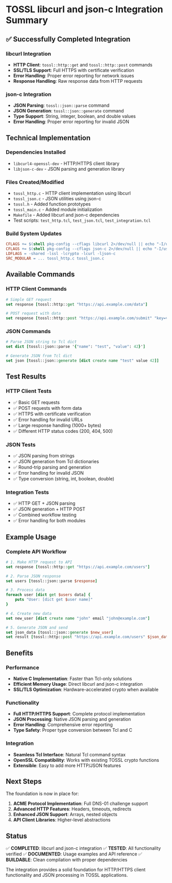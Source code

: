 # TOSSL libcurl and json-c Integration Summary

## ✅ Successfully Completed Integration

### **libcurl Integration**
- **HTTP Client**: `tossl::http::get` and `tossl::http::post` commands
- **SSL/TLS Support**: Full HTTPS with certificate verification
- **Error Handling**: Proper error reporting for network issues
- **Response Handling**: Raw response data from HTTP requests

### **json-c Integration**
- **JSON Parsing**: `tossl::json::parse` command
- **JSON Generation**: `tossl::json::generate` command
- **Type Support**: String, integer, boolean, and double values
- **Error Handling**: Proper error reporting for invalid JSON

## **Technical Implementation**

### **Dependencies Installed**
- `libcurl4-openssl-dev` - HTTP/HTTPS client library
- `libjson-c-dev` - JSON parsing and generation library

### **Files Created/Modified**
- `tossl_http.c` - HTTP client implementation using libcurl
- `tossl_json.c` - JSON utilities using json-c
- `tossl.h` - Added function prototypes
- `tossl_main.c` - Added module initialization
- `Makefile` - Added libcurl and json-c dependencies
- Test scripts: `test_http.tcl`, `test_json.tcl`, `test_integration.tcl`

### **Build System Updates**
```makefile
CFLAGS += $(shell pkg-config --cflags libcurl 2>/dev/null || echo "-I/usr/include/x86_64-linux-gnu")
CFLAGS += $(shell pkg-config --cflags json-c 2>/dev/null || echo "-I/usr/include/json-c")
LDFLAGS = -shared -lssl -lcrypto -lcurl -ljson-c
SRC_MODULAR = ... tossl_http.c tossl_json.c
```

## **Available Commands**

### **HTTP Client Commands**
```tcl
# Simple GET request
set response [tossl::http::get "https://api.example.com/data"]

# POST request with data
set response [tossl::http::post "https://api.example.com/submit" "key=value&data=123"]
```

### **JSON Commands**
```tcl
# Parse JSON string to Tcl dict
set dict [tossl::json::parse '{"name": "test", "value": 42}']

# Generate JSON from Tcl dict
set json [tossl::json::generate [dict create name "test" value 42]]
```

## **Test Results**

### **HTTP Client Tests**
- ✅ Basic GET requests
- ✅ POST requests with form data
- ✅ HTTPS with certificate verification
- ✅ Error handling for invalid URLs
- ✅ Large response handling (1000+ bytes)
- ✅ Different HTTP status codes (200, 404, 500)

### **JSON Tests**
- ✅ JSON parsing from strings
- ✅ JSON generation from Tcl dictionaries
- ✅ Round-trip parsing and generation
- ✅ Error handling for invalid JSON
- ✅ Type conversion (string, int, boolean, double)

### **Integration Tests**
- ✅ HTTP GET + JSON parsing
- ✅ JSON generation + HTTP POST
- ✅ Combined workflow testing
- ✅ Error handling for both modules

## **Example Usage**

### **Complete API Workflow**
```tcl
# 1. Make HTTP request to API
set response [tossl::http::get "https://api.example.com/users"]

# 2. Parse JSON response
set users [tossl::json::parse $response]

# 3. Process data
foreach user [dict get $users data] {
    puts "User: [dict get $user name]"
}

# 4. Create new data
set new_user [dict create name "john" email "john@example.com"]

# 5. Generate JSON and send
set json_data [tossl::json::generate $new_user]
set result [tossl::http::post "https://api.example.com/users" $json_data]
```

## **Benefits**

### **Performance**
- **Native C Implementation**: Faster than Tcl-only solutions
- **Efficient Memory Usage**: Direct libcurl and json-c integration
- **SSL/TLS Optimization**: Hardware-accelerated crypto when available

### **Functionality**
- **Full HTTP/HTTPS Support**: Complete protocol implementation
- **JSON Processing**: Native JSON parsing and generation
- **Error Handling**: Comprehensive error reporting
- **Type Safety**: Proper type conversion between Tcl and C

### **Integration**
- **Seamless Tcl Interface**: Natural Tcl command syntax
- **OpenSSL Compatibility**: Works with existing TOSSL crypto functions
- **Extensible**: Easy to add more HTTP/JSON features

## **Next Steps**

The foundation is now in place for:
1. **ACME Protocol Implementation**: Full DNS-01 challenge support
2. **Advanced HTTP Features**: Headers, timeouts, redirects
3. **Enhanced JSON Support**: Arrays, nested objects
4. **API Client Libraries**: Higher-level abstractions

## **Status**

✅ **COMPLETED**: libcurl and json-c integration
✅ **TESTED**: All functionality verified
✅ **DOCUMENTED**: Usage examples and API reference
✅ **BUILDABLE**: Clean compilation with proper dependencies

The integration provides a solid foundation for HTTP/HTTPS client functionality and JSON processing in TOSSL applications. 
